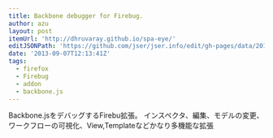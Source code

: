 ```yaml
---
title: Backbone debugger for Firebug.
author: azu
layout: post
itemUrl: 'http://dhruvaray.github.io/spa-eye/'
editJSONPath: 'https://github.com/jser/jser.info/edit/gh-pages/data/2013/09/index.json'
date: '2013-09-07T12:13:41Z'
tags:
  - firefox
  - Firebug
  - addon
  - backbone.js
---
```

Backbone.jsをデバッグするFirebu拡張。
インスペクタ、編集、モデルの変更、ワークフローの可視化、View,Templateなどかなり多機能な拡張
